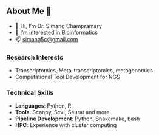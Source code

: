 ## About Me 👋
- 👋 Hi, I’m Dr. Simang Champramary
- 👀 I’m interested in Bioinformatics
- 📫 simang5c@gmail.com

### Research Interests
- Transcriptomics, Meta-transcriptomics, metagenomics
- Computational Tool Development for NGS

### Technical Skills
- **Languages**: Python, R
- **Tools**: Scanpy, ScvI, Seurat and more
- **Pipeline Development**: Python, Snakemake, bash
- **HPC**: Experience with cluster computing

<!---
I love coding in R and python. I use both R and python routinely for my data analysis and automating boring tasks. Please feel free to write me for any collaboration
--->



